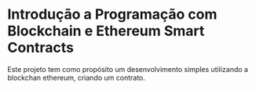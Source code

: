 # Introdução a Programação com Blockchain e Ethereum Smart Contracts
Este projeto tem como propósito um desenvolvimento simples utilizando a blockchan ethereum, criando um contrato.
